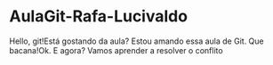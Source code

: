 # AulaGit-Rafa-Lucivaldo
Hello, git!Está gostando da aula?
Estou amando essa aula de Git. 
Que bacana!Ok.
E agora? Vamos aprender a resolver o conflito
